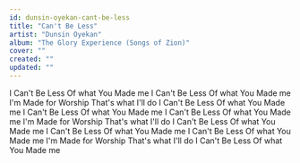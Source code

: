 ```yaml
---
id: dunsin-oyekan-cant-be-less
title: "Can't Be Less"
artist: "Dunsin Oyekan"
album: "The Glory Experience (Songs of Zion)"
cover: ""
created: ""
updated: ""
---
```


I Can't Be Less
Of what You Made me
I Can't Be Less
Of what You Made me
I'm Made for Worship
That's what I'll do
I Can't Be Less
Of what You Made me
I Can't Be Less
Of what You Made me
I Can't Be Less
Of what You Made me
I'm Made for Worship
That's what I'll do
I Can't Be Less
Of what You Made me
I Can't Be Less
Of what You Made me
I Can't Be Less
Of what You Made me
I'm Made for Worship
That's what I'll do
I Can't Be Less
Of what You Made me